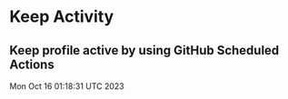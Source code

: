# Keep Activity 
Keep profile active by using GitHub Scheduled Actions
--- 
Mon Oct 16 01:18:31 UTC 2023